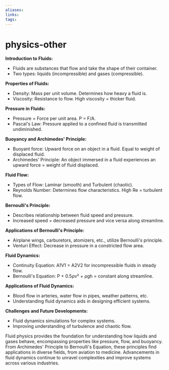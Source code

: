 ```yaml
---
aliases: 
links: 
tags: 
---
```

# physics-other


**Introduction to Fluids:**

   - Fluids are substances that flow and take the shape of their container.
   - Two types: liquids (incompressible) and gases (compressible).


**Properties of Fluids:**

   - Density: Mass per unit volume. Determines how heavy a fluid is.
   - Viscosity: Resistance to flow. High viscosity = thicker fluid.


**Pressure in Fluids:**

   - Pressure = Force per unit area. P = F/A.
   - Pascal's Law: Pressure applied to a confined fluid is transmitted undiminished.


**Buoyancy and Archimedes' Principle:**

   - Buoyant force: Upward force on an object in a fluid. Equal to weight of displaced fluid.
   - Archimedes' Principle: An object immersed in a fluid experiences an upward force = weight of fluid displaced.


**Fluid Flow:**

   - Types of Flow: Laminar (smooth) and Turbulent (chaotic).
   - Reynolds Number: Determines flow characteristics. High Re = turbulent flow.


**Bernoulli's Principle:**

   - Describes relationship between fluid speed and pressure.
   - Increased speed = decreased pressure and vice versa along streamline.


**Applications of Bernoulli's Principle:**

   - Airplane wings, carburetors, atomizers, etc., utilize Bernoulli's principle.
   - Venturi Effect: Decrease in pressure in a constricted flow area.


**Fluid Dynamics:**

   - Continuity Equation: A1V1 = A2V2 for incompressible fluids in steady flow.
   - Bernoulli's Equation: P + 0.5ρv² + ρgh = constant along streamline.


**Applications of Fluid Dynamics:**

   - Blood flow in arteries, water flow in pipes, weather patterns, etc.
   - Understanding fluid dynamics aids in designing efficient systems.


**Challenges and Future Developments:**

   - Fluid dynamics simulations for complex systems.
   - Improving understanding of turbulence and chaotic flow.

Fluid physics provides the foundation for understanding how liquids and gases behave, encompassing properties like pressure, flow, and buoyancy. From Archimedes' Principle to Bernoulli's Equation, these principles find applications in diverse fields, from aviation to medicine. Advancements in fluid dynamics continue to unravel complexities and improve systems across various industries.

